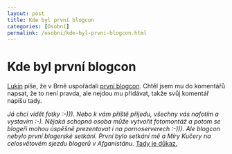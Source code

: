 ```yaml
---
layout: post
title: Kde byl první blogcon
categories: [Osobní]
permalink: /osobni/kde-byl-prvni-blogcon.html
---
```

# Kde byl první blogcon

[Lukin](http://www.oborsky.cz/weblog/) píše, že v Brně uspořádali [první blogcon](http://www.oborsky.cz/weblog/index.php?p=83873469&c=1). Chtěl jsem mu do komentářů napsat, že to není pravda, ale nejdou mu přidávat, takže svůj komentář napíšu tady.

_Já chci vidět fotky :-))). Nebo k vám příště přijedu, všechny vás nafotím a vystavím :-). Nějaká schopná osoba může vytvořit fotomontáž a potom se blogeři mohou úspěšně prezentovat i na pornoserverech :-))). Ale blogcon nebylo první blogerské setkání. První bylo setkání mě a Míry Kučery na celosvětovém sjezdu blogerů v Afganistánu._ [Tady je důkaz.](http://sweb.cz/techblog/sjezd1.jpg)


